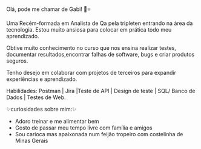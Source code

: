 Olá, pode me chamar de Gabi! 🥰⭐

Uma Recém-formada em Analista de Qa pela tripleten entrando na área da tecnologia. Estou muito ansiosa para colocar em prática todo meu aprendizado.

Obtive muito conhecimento no curso  que nos ensina realizar testes, documentar resultados,encontrar falhas de software, bugs e criar produtos seguros.

Tenho desejo em colaborar com projetos de terceiros para expandir experiências e aprendizado.

Habilidades:
Postman | Jira |Teste de API | Design de teste | SQL/ Banco de Dados | Testes de Web.

✨curiosidades sobre mim:✨
* Adoro treinar e me alimentar bem
* Gosto de passar meu tempo livre com família e amigos
* Sou carioca mas apaixonada num feijão tropeiro com costelinha de Minas Gerais 


